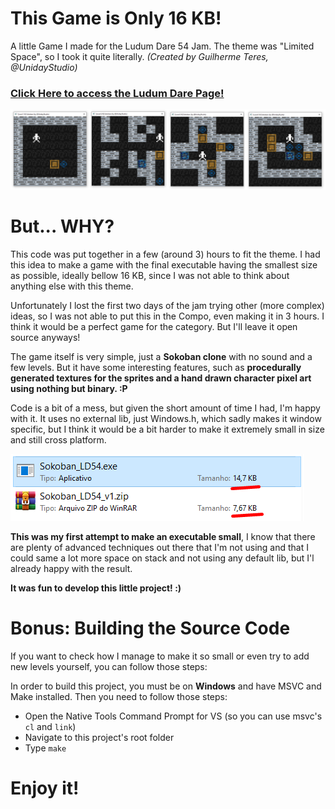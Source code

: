 # This Game is Only 16 KB!
 A little Game I made for the Ludum Dare 54 Jam. The theme was "Limited Space", so I took it quite literally.
*(Created by Guilherme Teres, @UnidayStudio)*

### [Click Here to access the Ludum Dare Page!](https://ldjam.com/events/ludum-dare/54/$373205)


![Game Screenshot](./Docs/ld54-screenshot-1.png)

# But... WHY?

This code was put together in a few (around 3) hours to fit the theme. I had this idea to make a game with the final executable having the smallest size as possible, ideally bellow 16 KB, since I was not able to think about anything else with this theme.

Unfortunately I lost the first two days of the jam trying other (more complex) ideas, so I was not able to put this in the Compo, even making it in 3 hours. I think it would be a perfect game for the category. But I'll leave it open source anyways!

The game itself is very simple, just a **Sokoban clone** with no sound and a few levels. But it have some interesting features, such as **procedurally generated textures for the sprites and a hand drawn character pixel art using nothing but binary. :P**

Code is a bit of a mess, but given the short amount of time I had, I'm happy with it. It uses no external lib, just Windows.h, which sadly makes it window specific, but I think it would be a bit harder to make it extremely small in size and still cross platform. 

![Game Screenshot](./Docs/ld54-gamesize.png)

**This was my first attempt to make an executable small**, I know that there are plenty of advanced techniques out there that I'm not using and that I could same a lot more space on  stack and not using any default lib, but I'l already happy with the result. 

**It was fun to develop this little project! :)**

# Bonus: Building the Source Code

If you want to check how I manage to make it so small or even try to add new levels yourself, you can follow those steps:

In order to build this project, you must be on **Windows** and have MSVC and Make installed. Then you need to follow those steps:

- Open the Native Tools Command Prompt for VS (so you can use msvc's `cl` and `link`)
- Navigate to this project's root folder
- Type `make`

# Enjoy it!